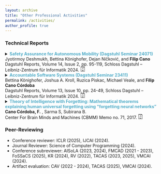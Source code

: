 ```yaml
---
layout: archive
title: "Other Professional Activities"
permalink: /activities/
author_profile: true
---
```


### Technical Reports


<details>
<summary> 
<strong style="color:#52adc8">Safety Assurance for Autonomous Mobility (Dagstuhl Seminar 24071)</strong> <br>
Jyotirmoy Deshmukh, Bettina Könighofer, Dejan Ničković, and <strong>Filip Cano</strong>
<br>
Dagstuhl Reports, Volume 14, Issue 2, pp. 95-119, Schloss Dagstuhl – Leibniz-Zentrum für Informatik 2024.
<a href="https://drops.dagstuhl.de/storage/04dagstuhl-reports/volume14/issue02/24071/DagRep.14.2.95/DagRep.14.2.95.pdf"
style="text-decoration: none;">
<img src="./../images/pdf-svg.svg" width=16em title="pdf"/>
</a>
</summary>
<br>
<div style="margin-left: 2em">
<strong> Abstract: </strong>
This report documents the program and the outcomes of the Dagstuhl Seminar "Safety Assurance for Autonomous Mobility" (24071). The seminar brought together an interdisciplinary group of researchers and practitioners from the fields of formal methods, cyber-physical systems, and artificial intelligence, with a common interest in autonomous mobility. Through a series of talks, working groups, and open problem discussions, participants explored the challenges and opportunities associated with ensuring the safety of autonomous systems in various domains, including industrial automation, automotive, railways, and aerospace. Key topics addressed included the need for industrial-grade autonomous products to operate reliably in safety-critical environments, highlighting the lack of standardized procedures for obtaining safety certifications for AI-based systems. Recent advancements in the verification and validation (V&V) of autonomous mobility systems were presented, focusing on requirements verification, testing, certification, and correct-by-design approaches. Overall, the seminar provided a comprehensive overview of the current state and future directions in safe autonomous mobility, emphasizing the need for interdisciplinary collaboration and innovation to address the complex challenges in this rapidly evolving field.
<br>
<br>
<details><summary>BibTex:</summary>
<pre>
@Article{deshmukh_et_al:DagRep.14.2.95,
  author =	{Deshmukh, Jyotirmoy and K\"{o}nighofer, Bettina and Ni\v{c}kovi\'{c}, Dejan and Cano, Filip},
  title =	{Safety Assurance for Autonomous Mobility (Dagstuhl Seminar 24071)},
  pages =	{95--119},
  journal =	{Dagstuhl Reports},
  ISSN =	{2192-5283},
  year =	{2024},
  volume =	{14},
  number =	{2},
  editor =	{Deshmukh, Jyotirmoy and K\"{o}nighofer, Bettina and Ni\v{c}kovi\'{c}, Dejan and Cano, Filip},
  publisher =	{Schloss Dagstuhl -- Leibniz-Zentrum f{\"u}r Informatik},
  address =	{Dagstuhl, Germany},
  URL =		{https://drops.dagstuhl.de/entities/document/10.4230/DagRep.14.2.95},
  URN =		{urn:nbn:de:0030-drops-205009},
  doi =		{10.4230/DagRep.14.2.95},
  annote =	{Keywords: aerospace, automotive, autonomy, formal methods, railway}
}

</pre>
</details>
</div>
</details>




<details>
<summary> 
<strong style="color:#52adc8">Accountable Software Systems (Dagstuhl Seminar 23411)</strong> <br>
Bettina Könighofer, Joshua A. Kroll, Ruzica Piskac, Michael Veale, and <strong>Filip Cano Córdoba</strong>
<br>
Dagstuhl Reports, Volume 13, Issue 10, pp. 24-49, Schloss Dagstuhl – Leibniz-Zentrum für Informatik 2024.
<a href="https://drops.dagstuhl.de/storage/04dagstuhl-reports/volume13/issue10/23411/DagRep.13.10.24/DagRep.13.10.24.pdf"
style="text-decoration: none;">
<img src="./../images/pdf-svg.svg" width=16em title="pdf"/>
</a>
</summary>
<br>
<div style="margin-left: 2em">
<strong> Abstract: </strong>
This report documents the program and the outcomes of Dagstuhl Seminar 23411 "Accountable Software Systems". The seminar brought together an interdisciplinary group of researchers from the fields of formal methods, machine learning, philosophy, political science, law, and policy studies to address the critical issue of accountability in the development and deployment of software systems. As these systems increasingly assume roles within safety-critical domains of society, including transportation, healthcare, recruitment, and the judiciary, the seminar aimed to explore the multifaceted concept of accountability, its significance, and its implementation challenges in this context. During the seminar, experts engaged deeply in discussions, presentations, and collaborative sessions, focusing on key themes such as the application of formal tools in socio-technical accountability, the impact of computing infrastructures on software accountability, and the innovation of formal languages and models to improve accountability measures. This interdisciplinary dialogue underscored the complexities involved in defining and operationalizing accountability, especially in light of technological advancements and their societal implications. The participants of the seminar reached a consensus on the pressing need for ongoing research and cross-disciplinary efforts to develop effective accountability mechanisms, highlighting the critical role of integrating socio-technical approaches and formal methodologies to enhance the accountability of autonomous systems and their contributions to society.
<br>
<br>
<details><summary>BibTex:</summary>
<pre>
@Article{konighofer_et_al:DagRep.13.10.24,
  author =	{K\"{o}nighofer, Bettina and Kroll, Joshua A. and Piskac, Ruzica and Veale, Michael and C\'{o}rdoba, Filip Cano},
  title =	{Accountable Software Systems (Dagstuhl Seminar 23411)},
  pages =	{24--49},
  journal =	{Dagstuhl Reports},
  ISSN =	{2192-5283},
  year =	{2024},
  volume =	{13},
  number =	{10},
  editor =	{K\"{o}nighofer, Bettina and Kroll, Joshua A. and Piskac, Ruzica and Veale, Michael and C\'{o}rdoba, Filip Cano},
  publisher =	{Schloss Dagstuhl -- Leibniz-Zentrum f{\"u}r Informatik},
  address =	{Dagstuhl, Germany},
  URL =		{https://drops.dagstuhl.de/entities/document/10.4230/DagRep.13.10.24},
  URN =		{urn:nbn:de:0030-drops-198328},
  doi =		{10.4230/DagRep.13.10.24},
  annote =	{Keywords: accountability, Responsible Decision Making, Societal Impact of AI}
}

</pre>
</details>
</div>
</details>

<details>
<summary> 
<strong style="color:#52adc8">Theory of Intelligence with Forgetting: Mathematical theorems explaining human universal forgetting using “forgetting neural networks”</strong> <br>
<strong>Cano Córdoba, F.</strong> , Sarma S, Subirana B.
<br>
Center For Brain Minds and Machines (CBMM) Memo no. 71, 2017.
<a href="https://dspace.mit.edu/bitstream/handle/1721.1/113608/CBMM-Memo-071.pdf">
<img src="./../images/pdf-svg.svg" width=16em title="pdf"/>
</a>
</summary>
<br>
<div style="margin-left: 2em">
<strong> Abstract: </strong>
In [42] we suggested that any memory stored in the human/animal brain is forgotten following the Ebingghaus curve – in this follow-on paper, we define a novel algebraic structure, a Forgetting Neural Network, as a simple mathematical model based on assuming parameters of a neuron in a neural network are forgotten using the Ebbinghaus forgetting curve. We model neural networks in Sobolev spaces using [35] as our departure point and demonstrate four novel theorems of Forgetting Neural Networks: theorem of non-instantaneous forgetting, theorem of universal forgetting, curse of forgetting theorem, and center of mass theorem. We also proof the novel decreasing inference theorem which we feel is relevant beyond Ebbinghaus forgetting: compositional deep neural networks cannot arbitrarily combine low level “features” – meaning only certain arrangements of features calculated in intermediate levels can show up in higher levels. This proof leads us to present the possibly most efficient representation of neural networks’ “minimal polynomial basis layer” (MPBL) since our basis construct can generate n polynomials of order m using only 2m + 1 + n neurons. As we briefly discuss in the conclusion, there are about 10 similarities between forgetting neural networks and human forgetting and our research elicits more questions than it answers and may have implications for neuroscience research including our understanding of how babies learn (or, perhaps, forget), including what we call the baby forgetting conjecture.

<br>
<br>
<details><summary>BibTex:</summary>
<pre>
@techreport{cano2017theory,
  title={Theory of intelligence with forgetting: Mathematical theorems explaining human universal forgetting using “forgetting neural networks”},
  author={Cano-C{\'o}rdoba, Felipe and Sarma, Sanjay and Subirana, Brian},
  year={2017},
  institution={Center for Brains, Minds and Machines (CBMM)}
}
</pre>
</details>
</div>
</details>

### Peer-Reviewing

* Conference reviewer: ICLR (2025), IJCAI (2024).
* Journal Reviewer: Science of Computer Programming (2024).
* Conference subreviewer: AISoLA (2023, 2024), FMCAD (2021 - 2023), FoSSaCS (2025), KR (2024), RV (2022), TACAS (2023, 2025), VMCAI (2024).
* Artifact evaluation: CAV (2022 - 2024), TACAS (2025), VMCAI (2024).